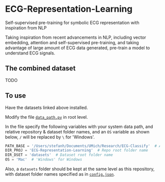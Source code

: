 # ECG-Representation-Learning
Self-supervised pre-training for symbolic ECG representation with inspiration from NLP

Taking inspiration from recent advancements in NLP, including vector embedding, 
attention and self-supervised pre-training, and taking advantage of large amount of 
ECG data generated, pre-train a model to understand ECG signals. 


## The combined dataset 
TODO 

## To use 
Have the datasets linked above installed. 

Modify the file [`data_path.py`](https://github.com/StefanHeng/ECG-Representation-Learning/blob/master/data_path.py) 
in root level.


In the file specify the following variables with
your system data path, and relative repository & dataset folder names, and
an `OS` variable
as shown below, `/` will be replaced by `\` for 'Windows'.
```python
PATH_BASE = '/Users/stefanh/Documents/UMich/Research/ECG-Classify'  # Absolute system path for root directory 
DIR_PROJ = 'ECG-Representation-Learning'  # Repo root folder name
DIR_DSET = 'datasets'  # Dataset root folder name
OS = 'Mac'  # 'Windows' for Windows
``` 


Also, a `datasets` folder should be kept at the same level as
this repository, with dataset folder names specified as
in [`config.json`](https://github.com/StefanHeng/Symbolic-Music-Generation/blob/master/config.json).

